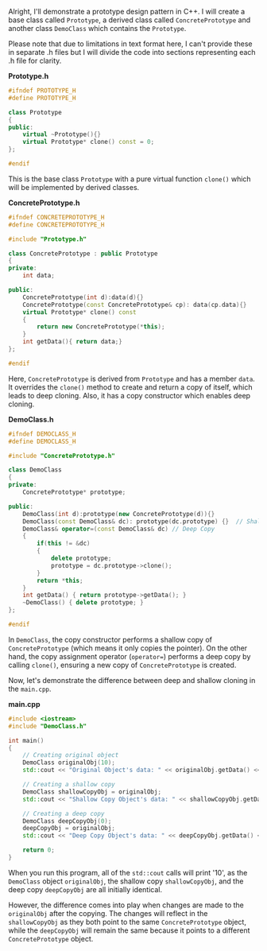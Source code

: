 Alright, I'll demonstrate a prototype design pattern in C++. I will create a base class called `Prototype`, a derived class called `ConcretePrototype` and another class `DemoClass` which contains the `Prototype`. 

Please note that due to limitations in text format here, I can't provide these in separate .h files but I will divide the code into sections representing each .h file for clarity.

**Prototype.h**

```cpp
#ifndef PROTOTYPE_H
#define PROTOTYPE_H

class Prototype
{
public:
    virtual ~Prototype(){}
    virtual Prototype* clone() const = 0;
};

#endif
```
This is the base class `Prototype` with a pure virtual function `clone()` which will be implemented by derived classes.

**ConcretePrototype.h**

```cpp
#ifndef CONCRETEPROTOTYPE_H
#define CONCRETEPROTOTYPE_H

#include "Prototype.h"

class ConcretePrototype : public Prototype
{
private:
    int data;

public:
    ConcretePrototype(int d):data(d){}
    ConcretePrototype(const ConcretePrototype& cp): data(cp.data){}
    virtual Prototype* clone() const
    {
        return new ConcretePrototype(*this); 
    }
    int getData(){ return data;}
};

#endif
```
Here, `ConcretePrototype` is derived from `Prototype` and has a member `data`. It overrides the `clone()` method to create and return a copy of itself, which leads to deep cloning. Also, it has a copy constructor which enables deep cloning.

**DemoClass.h**

```cpp
#ifndef DEMOCLASS_H
#define DEMOCLASS_H

#include "ConcretePrototype.h"

class DemoClass
{
private:
    ConcretePrototype* prototype;

public:
    DemoClass(int d):prototype(new ConcretePrototype(d)){}
    DemoClass(const DemoClass& dc): prototype(dc.prototype) {}  // Shallow Copy
    DemoClass& operator=(const DemoClass& dc) // Deep Copy
    {
        if(this != &dc)
        {
            delete prototype;
            prototype = dc.prototype->clone();
        }
        return *this;
    }
    int getData() { return prototype->getData(); }
    ~DemoClass() { delete prototype; }
};

#endif
```
In `DemoClass`, the copy constructor performs a shallow copy of `ConcretePrototype` (which means it only copies the pointer). On the other hand, the copy assignment operator (`operator=`) performs a deep copy by calling `clone()`, ensuring a new copy of `ConcretePrototype` is created.

Now, let's demonstrate the difference between deep and shallow cloning in the `main.cpp`.

**main.cpp**

```cpp
#include <iostream>
#include "DemoClass.h"

int main()
{
    // Creating original object
    DemoClass originalObj(10);
    std::cout << "Original Object's data: " << originalObj.getData() << std::endl;

    // Creating a shallow copy
    DemoClass shallowCopyObj = originalObj;
    std::cout << "Shallow Copy Object's data: " << shallowCopyObj.getData() << std::endl;

    // Creating a deep copy
    DemoClass deepCopyObj(0);
    deepCopyObj = originalObj;
    std::cout << "Deep Copy Object's data: " << deepCopyObj.getData() << std::endl;

    return 0;
}
```
When you run this program, all of the `std::cout` calls will print '10', as the `DemoClass` object `originalObj`, the shallow copy `shallowCopyObj`, and the deep copy `deepCopyObj` are all initially identical. 

However, the difference comes into play when changes are made to the `originalObj` after the copying. The changes will reflect in the `shallowCopyObj` as they both point to the same `ConcretePrototype` object, while the `deepCopyObj` will remain the same because it points to a different `ConcretePrototype` object.
